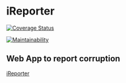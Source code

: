 # iReporter
[![Coverage Status](https://coveralls.io/repos/github/Kamania/iReporter_API/badge.svg?branch=develop)](https://coveralls.io/github/Kamania/iReporter_API?branch=develop)

[![Maintainability](https://api.codeclimate.com/v1/badges/b081bcf0912515a28953/maintainability)](https://codeclimate.com/github/Kamania/iReporter_API/maintainability)
## Web App to report corruption


[iReporter](https://kamania.github.io/iReporter/UI)
